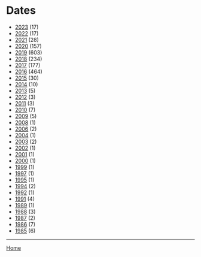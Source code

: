 # Dates

  * [2023](./2023/index.md) (17)
  * [2022](./2022/index.md) (17)
  * [2021](./2021/index.md) (28)
  * [2020](./2020/index.md) (157)
  * [2019](./2019/index.md) (603)
  * [2018](./2018/index.md) (234)
  * [2017](./2017/index.md) (177)
  * [2016](./2016/index.md) (464)
  * [2015](./2015/index.md) (30)
  * [2014](./2014/index.md) (10)
  * [2013](./2013/index.md) (5)
  * [2012](./2012/index.md) (3)
  * [2011](./2011/index.md) (3)
  * [2010](./2010/index.md) (7)
  * [2009](./2009/index.md) (5)
  * [2008](./2008/index.md) (1)
  * [2006](./2006/index.md) (2)
  * [2004](./2004/index.md) (1)
  * [2003](./2003/index.md) (2)
  * [2002](./2002/index.md) (1)
  * [2001](./2001/index.md) (1)
  * [2000](./2000/index.md) (1)
  * [1999](./1999/index.md) (1)
  * [1997](./1997/index.md) (1)
  * [1995](./1995/index.md) (1)
  * [1994](./1994/index.md) (2)
  * [1992](./1992/index.md) (1)
  * [1991](./1991/index.md) (4)
  * [1989](./1989/index.md) (1)
  * [1988](./1988/index.md) (3)
  * [1987](./1987/index.md) (2)
  * [1986](./1986/index.md) (7)
  * [1985](./1985/index.md) (6)

----

[Home](../index.md)
